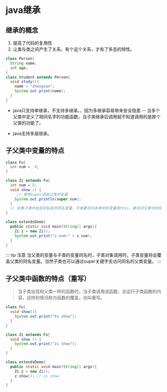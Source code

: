 # java继承

## 继承的概念
1. 提高了代码的复用性
2. 让类与类之间产生了关系，有个这个关系，才有了多态的特性。
```java
class Person{
  String name;
  int age;
}
class Student extends Person{
  void study(){
    name = "zhangsan";
    System.out.print(name);
  }
} 

```

* java只支持单继承，不支持多继承。，因为多继承容易带来安全隐患 -- 当多个父类中定义了相同名字的功能函数，当子类继承后调用就不知道调用的是那个父类的功能了。

* java支持多层继承。


## 子父类中变量的特点
```java
class Fu{
  int num =  4;
}

class Zi extends Fu{
  int num = 5;
  void show () {
     // 使用super调用父类的变量
    System.out.println(super.num);
  }
  // 如果子类中出现非私有的同名变量，子类要访问本类中的变量用this，要访问父类中的同名变量要使用super
}

class extendsDemo{
  public static void main(String[] args){
    Zi z = new Zi();
    System.out.print("z.num:" + z.num);
  }
}

```

::: tip 注意
 当父类的变量与子类的变量同名时，子类对象调用时，子类变量将会覆盖父类的同名变量。当然子类也可以通过super关键字去访问同名的父类变量。
 :::

 ## 子父类中函数的特点（重写）
 > 当子类出现和父类一样的函数时，当子类调用该函数，会运行子类函数的内容，这样的情况称为函数的覆盖，也叫重写。
```java
class Fu{
  void show(){
    System.out.print("Fu show");
  }
}

class Zi extends Fu{
  void show () {
    System.out.print("zi show");
  }
}

class extendsDemo{
  public static void main(String[] args){
    Zi z = new Zi();
    z.show(); // zi show
  }
}
```